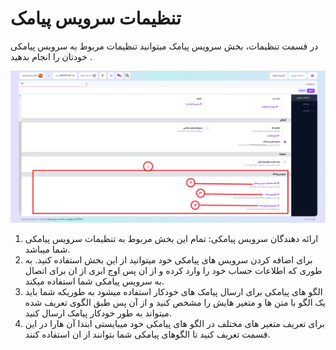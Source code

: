 # تنظیمات سرویس پیامک


در قسمت تنظیمات، بخش سرویس پیامک میتوانید تنظیمات مربوط به سرویس پیامکی خودتان را انجام بدهید .

![](img/sms0.png)

1) ارائه دهندگان سرویس پیامکی:
    تمام این بخش مربوط به تنظیمات سرویس پیامکی شما میباشد.
2) برای اضافه کردن سرویس های پیامکی خود میتوانید از این بخش استفاده کنید. به طوری که اطلاعات حساب خود را وارد کرده و از ان پس اوج ابری از ان برای اتصال به سرویس پیامکی شما استفاده میکند.
3) الگو های پیامکی برای ارسال پیامک های خودکار استفاده میشود به طوریکه شما باید یک الگو با متن ها و متغیر هایش را مشخص کنید و از آن پس طبق الگوی تعریف شده میتواند به طور خودکار پیامک ارسال کنید.
4) برای تعریف متغیر های مختلف در الگو های پیامکی خود میبایستی ابتدا آن هارا در این قسمت تعریف کنید تا الگوهای پیامکی شما بتوانند از ان استفاده کنند.

